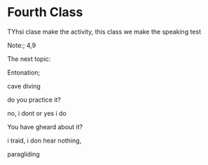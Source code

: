 # Fourth Class

TYhsi clase make the activity, this class we make the speaking test

Note:; 4,9

The next topic:

Entonation;

cave diving

do you practice it?

no, i dont or yes i do

You have gheard about it?

i traid, i don hear nothing, 

paragliding
